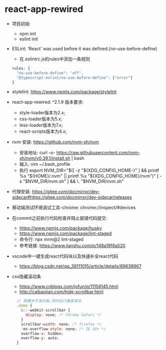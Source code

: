 # react-app-rewired

* 项目初始
  * npm init
  * eslint init

* ESLint: 'React' was used before it was defined.(no-use-before-define)
  * 在.eslintrc.js的rules中添加一条规则

  ```jsx
  rules: {
    "no-use-before-define": 'off',
    "@typescript-eslint/no-use-before-define": ["error"]
  }
  ```

* stylelint: <https://www.npmjs.com/package/stylelint>

* react-app-rewired: ^2.1.9 版本要求:
  * style-loader版本为2.x;
  * css-loader版本为5.x;
  * less-loader版本为7.x;
  * react-scripts版本为4.x;

* nvm 安装: <https://github.com/nvm-sh/nvm>
  * 安装地址: curl -o- <https://raw.githubusercontent.com/nvm-sh/nvm/v0.39.1/install.sh> | bash
  * 输入: vim ~/.bash_profile
  * 执行 export NVM_DIR="$([ -z "${XDG_CONFIG_HOME-}" ] && printf %s "${HOME}/.nvm" || printf %s "${XDG_CONFIG_HOME}/nvm")"
[ -s "$NVM_DIR/nvm.sh" ] && \. "$NVM_DIR/nvm.sh"

* 代理安装: <https://gitee.com/docmirror/dev-sidecar#https://gitee.com/docmirror/dev-sidecar/releases>

* 移动端测试环境调试工具-chrome: chrome://inspect/#devices

* 在commit之前执行代码检查并阻止报错代码提交:
  * <https://www.npmjs.com/package/husky>
  * <https://www.npmjs.com/package/lint-staged>
  * 命令行: npx mrm@2 lint-staged
  * 参考链接: <https://www.jianshu.com/p/148a19f8a520>

* vscode中一键生成react代码块以及快速补全react代码
  * <https://blog.csdn.net/qq_38111015/article/details/89638967>

* css隐藏滚动条
  * <https://www.cnblogs.com/jofun/p/11158145.html>
  * <http://caibaojian.com/hide-scrollbar.html>

  ```jsx
    // 隐藏水平滚动条,同时运行垂直滚动
    .demo {
      &::-webkit-scrollbar {
        display: none; /* Chrome Safari */
      }
      scrollbar-width: none; /* firefox */
      -ms-overflow-style: none; /* IE 10+ */
      overflow-x: hidden;
      overflow-y: auto;
    }
  ```
